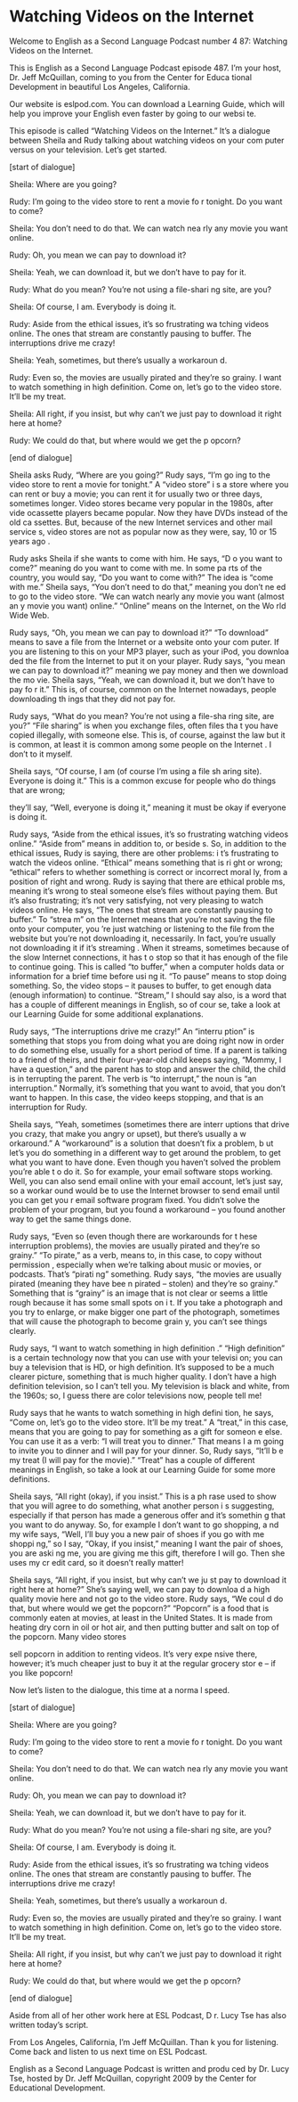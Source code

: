 # Watching Videos on the Internet

Welcome to English as a Second Language Podcast number 4 87: Watching Videos on the Internet. 

This is English as a Second Language Podcast episode 487.  I’m your host, Dr. Jeff McQuillan, coming to you from the Center for Educa tional Development in beautiful Los Angeles, California. 

Our website is eslpod.com.  You can download a Learning Guide, which will help you improve your English even faster by going to our websi te. 

This episode is called “Watching Videos on the Internet.”   It’s a dialogue between Sheila and Rudy talking about watching videos on your com puter versus on your television.  Let’s get started. 

[start of dialogue] 

Sheila:  Where are you going? 

Rudy:  I’m going to the video store to rent a movie fo r tonight.  Do you want to come? 

Sheila:  You don’t need to do that.  We can watch nea rly any movie you want online.   

Rudy:  Oh, you mean we can pay to download it? 

Sheila:  Yeah, we can download it, but we don’t have to pay for it. 

Rudy:  What do you mean?  You’re not using a file-shari ng site, are you? 

Sheila:  Of course, I am.  Everybody is doing it.   

Rudy:  Aside from the ethical issues, it’s so frustrating wa tching videos online. The ones that stream are constantly pausing to buffer.  The interruptions drive me crazy! 

Sheila:  Yeah, sometimes, but there’s usually a workaroun d.   

 Rudy:  Even so, the movies are usually pirated and they’re so grainy.  I want to watch something in high definition.  Come on, let’s go  to the video store.  It’ll be my treat. 

Sheila:  All right, if you insist, but why can’t we just pay to download it right here at home? 

Rudy:  We could do that, but where would we get the p opcorn? 

[end of dialogue] 

Sheila asks Rudy, “Where are you going?”  Rudy says, “I’m go ing to the video store to rent a movie for tonight.”  A “video store” i s a store where you can rent or buy a movie; you can rent it for usually two or three days,  sometimes longer. Video stores became very popular in the 1980s, after vide ocassette players became popular.  Now they have DVDs instead of the old ca ssettes.  But, because of the new Internet services and other mail service s, video stores are not as popular now as they were, say, 10 or 15 years ago . 

Rudy asks Sheila if she wants to come with him.  He says, “D o you want to come?” meaning do you want to come with me.  In some pa rts of the country, you would say, “Do you want to come with?”  The idea is “come with me.”  Sheila says, “You don’t need to do that,” meaning you don’t ne ed to go to the video store.  “We can watch nearly any movie you want (almost an y movie you want) online.”  “Online” means on the Internet, on the Wo rld Wide Web.   

Rudy says, “Oh, you mean we can pay to download it?”  “To  download” means to save a file from the Internet or a website onto your com puter.  If you are listening to this on your MP3 player, such as your iPod, you downloa ded the file from the Internet to put it on your player.  Rudy says, “you mean  we can pay to download it?” meaning we pay money and then we download the mo vie.  Sheila says, “Yeah, we can download it, but we don’t have to pay fo r it.”  This is, of course, common on the Internet nowadays, people downloading th ings that they did not pay for.   

Rudy says, “What do you mean?  You’re not using a file-sha ring site, are you?” “File sharing” is when you exchange files, often files tha t you have copied illegally, with someone else.  This is, of course, against  the law but it is common, at least it is common among some people on the Internet .  I don’t to it myself. 

Sheila says, “Of course, I am (of course I’m using a file sh aring site).  Everyone is doing it.”  This is a common excuse for people who do things that are wrong;  

 they’ll say, “Well, everyone is doing it,” meaning it must  be okay if everyone is doing it.   

Rudy says, “Aside from the ethical issues, it’s so frustrating  watching videos online.”  “Aside from” means in addition to, or beside s.  So, in addition to the ethical issues, Rudy is saying, there are other problems: i t’s frustrating to watch the videos online.  “Ethical” means something that is ri ght or wrong; “ethical” refers to whether something is correct or incorrect moral ly, from a position of right and wrong.  Rudy is saying that there are ethical proble ms, meaning it’s wrong to steal someone else’s files without paying them.  But it’s also frustrating; it’s not very satisfying, not very pleasing to watch videos online.  He  says, “The ones that stream are constantly pausing to buffer.”  To “strea m” on the Internet means that you’re not saving the file onto your computer, you ’re just watching or listening to the file from the website but you’re not downloading it, necessarily.  In fact, you’re usually not downloading it if it’s streaming .  When it streams, sometimes because of the slow Internet connections, it has t o stop so that it has enough of the file to continue going.  This is called “to buffer,” when a computer holds data or information for a brief time before usi ng it.  “To pause” means to stop doing something.  So, the video stops – it pauses to  buffer, to get enough data (enough information) to continue.  “Stream,” I should say also, is a word that has a couple of different meanings in English, so of cour se, take a look at our Learning Guide for some additional explanations. 

Rudy says, “The interruptions drive me crazy!”  An “interru ption” is something that stops you from doing what you are doing right now  in order to do something else, usually for a short period of time.  If a parent is talking to a friend of theirs, and their four-year-old child keeps saying, “Mommy, I have a question,” and the parent has to stop and answer the child, the child is in terrupting the parent.  The verb is “to interrupt,” the noun is “an interruption.”   Normally, it’s something that you want to avoid, that you don’t want to happen.  In this case, the video keeps stopping, and that is an interruption for Rudy. 

Sheila says, “Yeah, sometimes (sometimes there are interr uptions that drive you crazy, that make you angry or upset), but there’s usually a w orkaround.”  A “workaround” is a solution that doesn’t fix a problem, b ut let’s you do something in a different way to get around the problem, to get  what you want to have done. Even though you haven’t solved the problem you’re able t o do it.  So for example, your email software stops working.  Well, you can also send email online with your email account, let’s just say, so a workar ound would be to use the Internet browser to send email until you can get you r email software program fixed.  You didn’t solve the problem of your program,  but you found a workaround – you found another way to get the same things done.    

 Rudy says, “Even so (even though there are workarounds for t hese interruption problems), the movies are usually pirated and they’re so  grainy.”  “To pirate,” as a verb, means to, in this case, to copy without permission , especially when we’re talking about music or movies, or podcasts.  That’s “pirati ng” something.  Rudy says, “the movies are usually pirated (meaning they have bee n pirated – stolen) and they’re so grainy.”  Something that is “grainy” is an  image that is not clear or seems a little rough because it has some small spots on i t.  If you take a photograph and you try to enlarge, or make bigger one part of the photograph, sometimes that will cause the photograph to become grain y, you can’t see things clearly. 

Rudy says, “I want to watch something in high definition .”  “High definition” is a certain technology now that you can use with your televisi on; you can buy a television that is HD, or high definition.  It’s supposed  to be a much clearer picture, something that is much higher quality.  I don’t  have a high definition television, so I can’t tell you.  My television is black and white, from the 1960s; so, I guess there are color televisions now, people tell me!   

Rudy says that he wants to watch something in high defini tion, he says, “Come on, let’s go to the video store.  It’ll be my treat.”  A “treat,” in this case, means that you are going to pay for something as a gift for someon e else.  You can use it as a verb: “I will treat you to dinner.”  That means I a m going to invite you to dinner and I will pay for your dinner.  So, Rudy says, “It’ll b e my treat (I will pay for the movie).”  “Treat” has a couple of different meanings in  English, so take a look at our Learning Guide for some more definitions. 

Sheila says, “All right (okay), if you insist.”  This is a ph rase used to show that you will agree to do something, what another person i s suggesting, especially if that person has made a generous offer and it’s somethin g that you want to do anyway.  So, for example I don’t want to go shopping, a nd my wife says, “Well, I’ll buy you a new pair of shoes if you go with me shoppi ng,” so I say, “Okay, if you insist,” meaning I want the pair of shoes, you are aski ng me, you are giving me this gift, therefore I will go.  Then she uses my cr edit card, so it doesn’t really matter! 

Sheila says, “All right, if you insist, but why can’t we ju st pay to download it right here at home?”  She’s saying well, we can pay to downloa d a high quality movie here and not go to the video store.  Rudy says, “We coul d do that, but where would we get the popcorn?”  “Popcorn” is a food that is commonly eaten at movies, at least in the United States.  It is made from  heating dry corn in oil or hot air, and then putting butter and salt on top of the popcorn.  Many video stores  

 sell popcorn in addition to renting videos.  It’s very expe nsive there, however; it’s much cheaper just to buy it at the regular grocery stor e – if you like popcorn! 

Now let’s listen to the dialogue, this time at a norma l speed. 

[start of dialogue] 

Sheila:  Where are you going? 

Rudy:  I’m going to the video store to rent a movie fo r tonight.  Do you want to come? 

Sheila:  You don’t need to do that.  We can watch nea rly any movie you want online.   

Rudy:  Oh, you mean we can pay to download it? 

Sheila:  Yeah, we can download it, but we don’t have to pay for it. 

Rudy:  What do you mean?  You’re not using a file-shari ng site, are you? 

Sheila:  Of course, I am.  Everybody is doing it.   

Rudy:  Aside from the ethical issues, it’s so frustrating wa tching videos online. The ones that stream are constantly pausing to buffer.  The interruptions drive me crazy! 

Sheila:  Yeah, sometimes, but there’s usually a workaroun d.   

Rudy:  Even so, the movies are usually pirated and they’re so grainy.  I want to watch something in high definition.  Come on, let’s go  to the video store.  It’ll be my treat. 

Sheila:  All right, if you insist, but why can’t we just pay to download it right here at home? 

Rudy:  We could do that, but where would we get the p opcorn? 

[end of dialogue] 

Aside from all of her other work here at ESL Podcast, D r. Lucy Tse has also written today’s script.    

 From Los Angeles, California, I’m Jeff McQuillan.  Than k you for listening.  Come back and listen to us next time on ESL Podcast. 

English as a Second Language Podcast is written and produ ced by Dr. Lucy Tse, hosted by Dr. Jeff McQuillan, copyright 2009 by the Center  for Educational Development.

